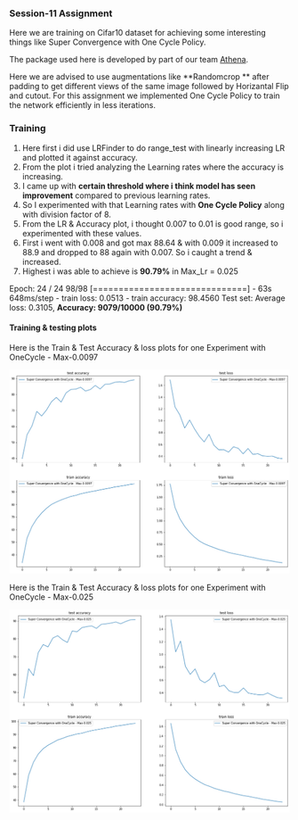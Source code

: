 ### Session-11 Assignment

Here we are training on Cifar10 dataset for achieving some interesting things like Super Convergence with One Cycle Policy. 

The package used here is developed by part of our team [Athena](https://github.com/firekind/athena). 

Here we are advised to use augmentations like **Randomcrop ** after padding to get different views of the same image followed by Horizantal Flip and cutout. For this assignment we implemented One Cycle Policy to train the network efficiently in less iterations.

### Training

1. Here first i did use LRFinder to do range_test with linearly increasing LR and plotted it against accuracy. 
2. From the plot i tried analyzing the Learning rates where the accuracy is increasing. 
3. I came up with **certain threshold where i think model has seen improvement** compared to previous learning rates. 
4. So I experimented with that Learning rates with **One Cycle Policy** along with division factor of 8. 
5. From the LR & Accuracy plot, i thought  0.007 to 0.01 is good range, so i experimented with these values. 
6. First i went with 0.008 and got max 88.64 & with 0.009 it increased to 88.9 and dropped to 88 again with 0.007. So i caught a trend & increased. 
7. Highest i was able to achieve is **90.79%** in Max_Lr = 0.025



Epoch: 24 / 24 98/98 [==============================] - 63s 648ms/step - train loss: 0.0513 - train accuracy: 98.4560 Test set: Average loss: 0.3105, **Accuracy: 9079/10000 (90.79%)**

#### Training & testing plots

Here is the Train & Test Accuracy & loss plots for one Experiment with OneCycle - Max-0.0097

![alt text](images/OneCycle_MaxLR_0.0097.png)

Here is the Train & Test Accuracy & loss plots for one Experiment with OneCycle - Max-0.025

![alt text](images/OneCycle_MaxLR_0.025.png)